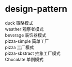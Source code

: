 # design-pattern

duck 策略模式 <br>
weather 观察者模式 <br>
beverage 装饰器模式 <br>
pizza-simple 简单工厂 <br>
pizza 工厂模式 <br>
pizza-sbstract 抽象工厂模式 <br>
Chocolate 单例模式 <br>
